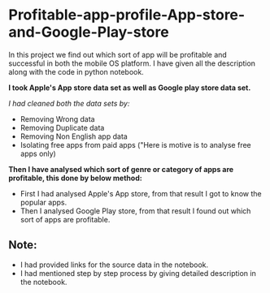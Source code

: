 # Profitable-app-profile-App-store-and-Google-Play-store
In this project we find out which sort of app will be profitable and successful in both the mobile OS platform. I have given all the description along with the code in python notebook.

**I took Apple's App store data set as well as Google play store data set.**

*I had cleaned both the data sets by:*

 * Removing Wrong data
 * Removing Duplicate data
 * Removing Non English app data
 * Isolating free apps from paid apps ("Here is motive is to analyse free apps only)
 
**Then I have analysed which sort of genre or category of apps are profitable, this done by below method:**

 * First I had analysed Apple's App store, from that result I got to know the popular apps.
 * Then I analysed Google Play store, from that result I found out which sort of apps are profitable.
 
## Note:

 * I had provided links for the source data in the notebook.
 * I had mentioned step by step process by giving detailed description in the notebook. 
